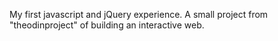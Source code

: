 My first javascript and jQuery experience. 
A small project from "theodinproject" of building an interactive web.

